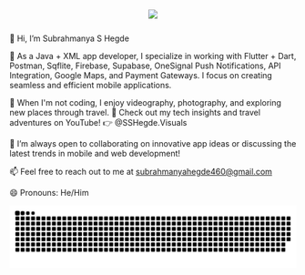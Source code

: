 
<h1 align="center">
    <img src="https://readme-typing-svg.herokuapp.com/?font=Righteous&size=35&center=true&vCenter=true&width=500&height=70&duration=4000&lines=Hi+There!+👋;+I'm+Pedro+Muniz!;" />
</h1>

👋 Hi, I’m Subrahmanya S Hegde

🌱 As a Java + XML app developer, I specialize in working with Flutter + Dart, Postman, Sqflite, Firebase, Supabase, OneSignal Push Notifications, API Integration, Google Maps, and Payment Gateways. I focus on creating seamless and efficient mobile applications.

📸 When I'm not coding, I enjoy videography, photography, and exploring new places through travel. 🎥 Check out my tech insights and travel adventures on YouTube! 👉 @SSHegde.Visuals

💬 I’m always open to collaborating on innovative app ideas or discussing the latest trends in mobile and web development!

📫 Feel free to reach out to me at subrahmanyahegde460@gmail.com

😄 Pronouns: He/Him

![snake gif](https://github.com/subshegde/subshegde/blob/output/github-snake.svg)
